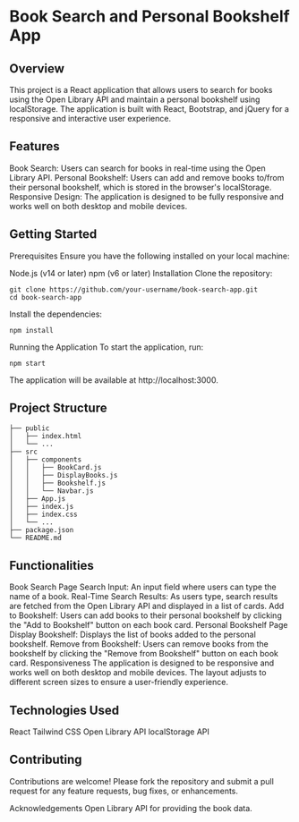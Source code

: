 # Book Search and Personal Bookshelf App
## Overview
This project is a React application that allows users to search for books using the Open Library API and maintain a personal bookshelf using localStorage. The application is built with React, Bootstrap, and jQuery for a responsive and interactive user experience.

## Features
Book Search: Users can search for books in real-time using the Open Library API.
Personal Bookshelf: Users can add and remove books to/from their personal bookshelf, which is stored in the browser's localStorage.
Responsive Design: The application is designed to be fully responsive and works well on both desktop and mobile devices.



## Getting Started
Prerequisites
Ensure you have the following installed on your local machine:

Node.js (v14 or later)
npm (v6 or later)
Installation
Clone the repository:
```
git clone https://github.com/your-username/book-search-app.git
cd book-search-app
```

Install the dependencies:

```
npm install
```

Running the Application
To start the application, run:
```
npm start
```
The application will be available at http://localhost:3000.

## Project Structure
```
├── public
│   ├── index.html
│   └── ...
├── src
│   ├── components
│   │   ├── BookCard.js
│   │   ├── DisplayBooks.js
│   │   ├── Bookshelf.js
│   │   └── Navbar.js
│   ├── App.js
│   ├── index.js
│   ├── index.css
│   └── ...
├── package.json
└── README.md
```

## Functionalities
Book Search Page
Search Input: An input field where users can type the name of a book.
Real-Time Search Results: As users type, search results are fetched from the Open Library API and displayed in a list of cards.
Add to Bookshelf: Users can add books to their personal bookshelf by clicking the "Add to Bookshelf" button on each book card.
Personal Bookshelf Page
Display Bookshelf: Displays the list of books added to the personal bookshelf.
Remove from Bookshelf: Users can remove books from the bookshelf by clicking the "Remove from Bookshelf" button on each book card.
Responsiveness
The application is designed to be responsive and works well on both desktop and mobile devices. The layout adjusts to different screen sizes to ensure a user-friendly experience.

## Technologies Used
React
Tailwind CSS
Open Library API
localStorage API

## Contributing
Contributions are welcome! Please fork the repository and submit a pull request for any feature requests, bug fixes, or enhancements.

Acknowledgements
Open Library API for providing the book data.
